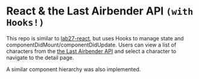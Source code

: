 # React & the Last Airbender API `(with Hooks!)`

This repo is similar to [lab27-react](https://github.com/bryanakitchen/lab27-react), but uses Hooks to manage state and componentDidMount/componentDidUpdate. Users can view a list of characters from the [the Last Airbender API](https://last-airbender-api.herokuapp.com/) and select a character to navigate to the detail page.

A similar component hierarchy was also implemented.